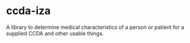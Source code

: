 ccda-iza
=============

 A library to determine medical characteristics of a person or patient for a supplied CCDA and other usable things.